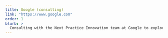 ```yaml
---
title: Google (consulting)
link: "https://www.google.com"
order: 1
blurb: >
  Consulting with the Next Practice Innovation team at Google to explore the future of workplace learning.
---
```

